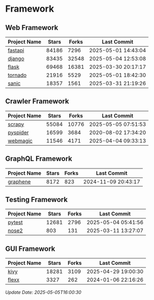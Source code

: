 # Framework

## Web Framework
| Project Name | Stars | Forks | Last Commit |
| ------------ | ----- | ----- | ----------- |
| [fastapi](https://github.com/fastapi/fastapi) | 84186 | 7296 | 2025-05-01 14:43:04 |
| [django](https://github.com/django/django) | 83435 | 32548 | 2025-05-04 12:53:08 |
| [flask](https://github.com/pallets/flask) | 69468 | 16381 | 2025-03-30 20:17:17 |
| [tornado](https://github.com/tornadoweb/tornado) | 21916 | 5529 | 2025-05-01 18:42:30 |
| [sanic](https://github.com/sanic-org/sanic) | 18357 | 1561 | 2025-03-31 21:19:26 |

## Crawler Framework
| Project Name | Stars | Forks | Last Commit |
| ------------ | ----- | ----- | ----------- |
| [scrapy](https://github.com/scrapy/scrapy) | 55084 | 10776 | 2025-05-05 07:51:53 |
| [pyspider](https://github.com/binux/pyspider) | 16599 | 3684 | 2020-08-02 17:34:20 |
| [webmagic](https://github.com/code4craft/webmagic) | 11546 | 4171 | 2025-04-04 09:33:13 |

## GraphQL Framework
| Project Name | Stars | Forks | Last Commit |
| ------------ | ----- | ----- | ----------- |
| [graphene](https://github.com/graphql-python/graphene) | 8172 | 823 | 2024-11-09 20:43:17 |

## Testing Framework
| Project Name | Stars | Forks | Last Commit |
| ------------ | ----- | ----- | ----------- |
| [pytest](https://github.com/pytest-dev/pytest) | 12681 | 2796 | 2025-05-04 05:41:56 |
| [nose2](https://github.com/nose-devs/nose2) | 803 | 131 | 2025-03-11 13:27:07 |

## GUI Framework
| Project Name | Stars | Forks | Last Commit |
| ------------ | ----- | ----- | ----------- |
| [kivy](https://github.com/kivy/kivy) | 18281 | 3109 | 2025-04-29 19:00:30 |
| [flexx](https://github.com/flexxui/flexx) | 3327 | 262 | 2024-01-06 22:16:26 |

*Update Date: 2025-05-05T16:00:30*